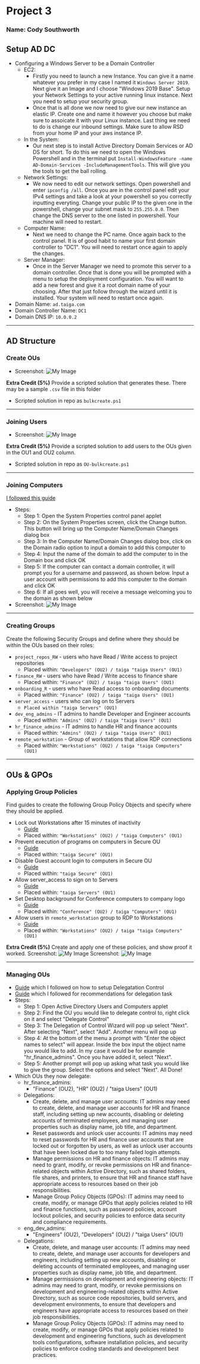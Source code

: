 # Project 3

### Name: Cody Southworth

## Setup AD DC

- Configuring a Windows Server to be a Domain Controller
  - EC2:
    - Firstly you need to launch a new Instance. You can give it a name whatever you prefer in my case I named it ```Windows Server 2019```. Next give it an Image and I choose "Windows 2019 Base". Setup your Network Settings to your active running linux instance. Next you need to setup your security group.
    - Once that is all done we now need to give our new instance an elastic IP. Create one and name it however you choose but make sure to assoicate it with your Linux instance. Last thing we need to do is change our inbound settings. Make sure to allow RSD from your home IP and your aws instance IP. 
   - In the System:
      - Our next step is to install Active Directory Domain Services or AD DS for short. To do this we need to open the Windows Powershell and in the terminal put ```Install-WindowsFeature -name AD-Domain-Services -IncludeManagementTools```. This will give you the tools to get the ball rolling.
  - Network Settings:
      - We now need to edit our network settings. Open powershell and enter ```ipconfig /all```. Once you are in the control panel edit your IPv4 settings and take a look at your powershell so you correctly inputting everyting. Change your public IP to the given one in the powershell, change your subnet mask to ```255.255.0.0```. Then change the DNS server to the one listed in powershell. Your machine will need to restart.
  - Computer Name:
    - Next we need to change the PC name. Once again back to the control panel. It is of good habit to name your first domain controller to "DC1". You will need to restart once again to apply the changes.
  - Server Manager:
    - Once in the Server Manager we need to promote this server to a domain controller. Once that is done you will be prompted with a menu to setup the deployment configuration. You will want to add a new forest and give it a root domain name of your choosing. After that just follow through the wizard until it is installed. Your system will need to restart once again. 
- Domain Name: ```ad.taiga.com```
- Domain Controller Name: ```DC1```
- Domain DNS IP: ```10.0.0.2```

---

## AD Structure

### Create OUs
- Screenshot: ![My Image](Screenshots/OUS.png)

**Extra Credit (5%)** Provide a scripted solution that generates these. There may be a sample `.csv` file in this folder
  * Scripted solution in repo as ```bulkcreate.ps1```

---

### Joining Users
- Screenshot: ![My Image](Screenshots/Users.png)

**Extra Credit (5%)** Provide a scripted solution to add users to the OUs given in the OU1 and OU2 column.
  * Scripted solution in repo as ```OU-bulkcreate.ps1```

---

### Joining Computers
[I followed this guide](https://adamtheautomator.com/add-computer-to-domain/)
- Steps:
  - Step 1: Open the System Properties control panel applet
  - Step 2: On the System Properties screen, click the Change button. This button will bring up the Computer Name/Domain Changes dialog box
  - Step 3: In the Computer Name/Domain Changes dialog box, click on the Domain radio option to input a domain to add this computer to
  - Step 4: Input the name of the domain to add the computer to in the Domain box and click OK
  - Step 5: If the computer can contact a domain controller, it will prompt you for a username and password, as shown below. Input a user account with permissions to add this computer to the domain and click OK
  - Step 6: If all goes well, you will receive a message welcoming you to the domain as shown below
- Screenshot: ![My Image](Screenshots/Joined_Computer.png)

---

### Creating Groups

Create the following Security Groups and define where they should be within the OUs based on their roles:

- `project_repos_RW` - users who have Read / Write access to project repositories
    - Placed within: ```"Developers" (OU2) / taiga "taiga Users" (OU1)```
- `finance_RW` - users who have Read / Write access to finance share
    - Placed within: ```"Finance" (OU2) / taiga "taiga Users" (OU1)```
- `onboarding_R` - users who have Read access to onboarding documents
    - Placed within: ```"Finance" (OU2) / taiga "taiga Users" (OU1)```
- `server_access` - users who can log on to Servers
    - ```Placed within "taiga Servers" (OU1)```
- `dev_eng_admins` - IT admins to handle Developer and Engineer accounts
    - Placed within: ```"Admins" (OU2) / taiga "taiga Users" (OU1)```
- `hr_finance_admins` - IT admins to handle HR and finance accounts
    - Placed within: ```"Admins" (OU2) / taiga "taiga Users" (OU1)```
- `remote_workstation` - Group of workstations that allow RDP connections
    - Placed within: ```"Workstations" (OU2) / taiga "taiga Computers" (OU1)```

---

## OUs & GPOs

### Applying Group Policies

Find guides to create the following Group Policy Objects and specify where they should be applied.

- Lock out Workstations after 15 minutes of inactivity
  - [Guide](https://community.spiceworks.com/topic/1416384-gpo-to-lock-the-computer-after-10-minutes-of-inactivity)
  - Placed within: ```"Workstations" (OU2) / "taiga Computers" (OU1)```
- Prevent execution of programs on computers in Secure OU
  - [Guide](https://www.technipages.com/prevent-users-from-running-certain-programs/)
  - Placed within: ```"taiga Secure" (OU1)```
- Disable Guest account login to computers in Secure OU
  - [Guide](https://www.lepide.com/blog/top-10-most-important-group-policy-settings-for-preventing-security-breaches)
  - Placed within: ```"taiga Secure" (OU1)```
- Allow server_access to sign on to Servers
  - [Guide](https://community.spiceworks.com/how_to/2797-restrict-computer-logons-to-a-group-of-users)
  - Placed within: ```"taiga Servers" (OU1)```
- Set Desktop background for Conference computers to company logo
  -  [Guide](https://woshub.com/setting-desktop-wallpapers-background-using-group-policy/)
  -  Placed within: ```"Conference" (OU2) / taiga "Computers" (OU1)```
- Allow users in `remote_workstation` group to RDP to Workstations
  - [Guide](https://learn.microsoft.com/en-us/answers/questions/370650/group-policy-entry-to-allow-remote-administration)
  - Placed within: ```"Workstations" (OU2) / taiga "taiga Computers" (OU1)```

**Extra Credit (5%)** Create and apply one of these policies, and show proof it worked.
Screenshot: ![My Image](Screenshots/GPO.png)
Screenshot: ![My Image](Screenshots/GPO_Dummy.png)

---

### Managing OUs
- [Guide](https://theitbros.com/active-directory-organizational-unit-ou/) which I followed on how to setup Delegatation Control
- [Guide](https://www.netwrix.com/active_directory_delegation.html) which I followed for recommendations for delegation task
- Steps:
  - Step 1: Open Active Directory Users and Computers applet
  - Step 2: Find the OU you would like to delegate control to, right click on it and select "Delegate Control"
  - Step 3: The Delegation of Control Wizard will pop up select "Next". After selecting "Next", select "Add". Another menu will pop up
  - Step 4: At the bottom of the menu a prompt with "Enter the object names to select" will appear. Inside the box input the object name you would like to add. In my case it would be for example "hr_finance_admins". Once you have added it, select "Next".
  - Step 5: Another prompt will pop up asking what task you would like to give the group. Select the options and select "Next". All Done!
- Which OUs they now delegate:
  - hr_finance_admins:
    - "Finance" (OU2), "HR" (OU2) / "taiga Users" (OU1)
  - Delegations:
    - Create, delete, and manage user accounts: IT admins may need to create, delete, and manage user accounts for HR and finance staff, including setting up new accounts, disabling or deleting accounts of terminated employees, and managing user properties such as display name, job title, and department.
    - Reset passwords and unlock user accounts: IT admins may need to reset passwords for HR and finance user accounts that are locked out or forgotten by users, as well as unlock user accounts that have been locked due to too many failed login attempts.
    - Manage permissions on HR and finance objects: IT admins may need to grant, modify, or revoke permissions on HR and finance-related objects within Active Directory, such as shared folders, file shares, and printers, to ensure that HR and finance staff have appropriate access to resources based on their job responsibilities.
    - Manage Group Policy Objects (GPOs): IT admins may need to create, modify, or manage GPOs that apply policies related to HR and finance functions, such as password policies, account lockout policies, and security policies to enforce data security and compliance requirements.
  - eng_dev_admins:
    - "Engineers" (OU2), "Developers" (OU2) / "taiga Users" (OU1)
  - Delegations:
    - Create, delete, and manage user accounts: IT admins may need to create, delete, and manage user accounts for developers and engineers, including setting up new accounts, disabling or deleting accounts of terminated employees, and managing user properties such as display name, job title, and department.
    - Manage permissions on development and engineering objects: IT admins may need to grant, modify, or revoke permissions on development and engineering-related objects within Active Directory, such as source code repositories, build servers, and development environments, to ensure that developers and engineers have appropriate access to resources based on their job responsibilities.
    - Manage Group Policy Objects (GPOs): IT admins may need to create, modify, or manage GPOs that apply policies related to development and engineering functions, such as development tools configurations, software installation policies, and security policies to enforce coding standards and development best practices.
